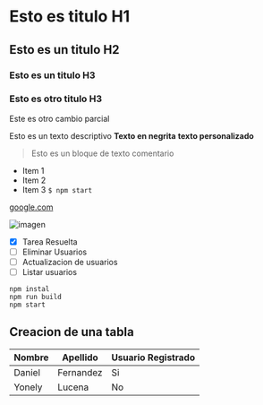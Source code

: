 # Esto es titulo H1

## Esto es un titulo H2

### Esto es un titulo H3

### Esto es otro titulo H3

Este es otro cambio parcial

Esto es un texto descriptivo **Texto en negrita** **texto personalizado**

> Esto es un bloque de texto comentario
- Item 1
- Item 2
- Item 3
`$ npm start`

[google.com](https://google.com)

![imagen](https://fastly.picsum.photos/id/11/2500/1667.jpg?hmac=xxjFJtAPgshYkysU_aqx2sZir-kIOjNR9vx0te7GycQ)

- [x] Tarea Resuelta
- [ ] Eliminar Usuarios  
- [ ] Actualizacion de usuarios
- [ ] Listar usuarios

```
npm instal
npm run build
npm start
``` 
## Creacion de una tabla
| Nombre | Apellido | Usuario Registrado |
|-----------|---------|---------------|
| Daniel | Fernandez| Si
| Yonely | Lucena | No


